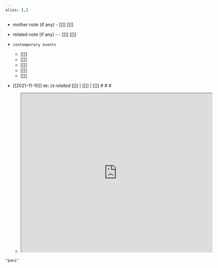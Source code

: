 ```yaml
---
alias: [,]
---
```

- mother note (if any)
		- [[]] [[]]
- related note (if any) -
		- [[]] [[]]
- `contemporary events`
	- [[]]
	- [[]]
	- [[]]
	- [[]]
	- [[]]

- [[2021-11-10]]  `06:19` _related_ [[]] | [[]] | [[]] # # #
	- <iframe src="https://www.wikiwand.com/en/Panis" width="600" height="500" ></iframe>

```query
"pani"
```